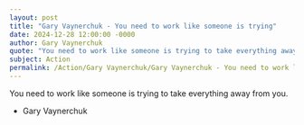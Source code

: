 ```yaml
---
layout: post
title: "Gary Vaynerchuk - You need to work like someone is trying"
date: 2024-12-28 12:00:00 -0000
author: Gary Vaynerchuk
quote: "You need to work like someone is trying to take everything away from you."
subject: Action
permalink: /Action/Gary Vaynerchuk/Gary Vaynerchuk - You need to work like someone is trying
---
```


You need to work like someone is trying to take everything away from you.

- Gary Vaynerchuk
